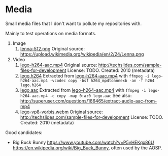 # Media

Small media files that I don't want to pollute my repositories with.

Mainly to test operations on media formats.

1.  Image
    1.  [lenna-512.png](lenna-512.png) Original source:  <https://upload.wikimedia.org/wikipedia/en/2/24/Lenna.png>
1.  Video
    1.  [lego-h264-aac.mp4](lego-h264-aac.mp4) Original source: <http://techslides.com/sample-files-for-development> License: TODO. Created: 2010 (metadata)
    1.  [lego.h264](lego.h264) Extracted from [lego-h264-aac.mp4](lego-h264-aac.mp4) with `ffmpeg -i lego-h264-aac.mp4 -vcodec copy -bsf h264_mp4toannexb -an -f h264 lego.h264`
    1.  [lego.aac](lego.aac) Extracted from [lego-h264-aac.mp4](lego-h264-aac.mp4) with `ffmpeg -i lego-h264-aac.mp4 -c copy -map 0:a:0 lego.aac` See also: <http://superuser.com/questions/186465/extract-audio-aac-from-mp4>
    1.  [lego-vp8-vorbis.webm](lego-vp8-vorbis.webm) Original source: <http://techslides.com/sample-files-for-development> License: TODO. Created: 2010 (metadata)

Good candidates:

- Big Buck Bunny <https://www.youtube.com/watch?v=P5yHEKqx86U> <https://en.wikipedia.org/wiki/Big_Buck_Bunny>, often used by the AOSP.
